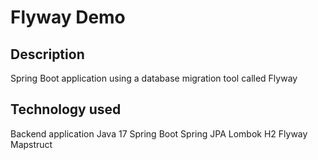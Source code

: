 # Flyway Demo

## Description
Spring Boot application using a database migration tool called Flyway

## Technology used
Backend application
Java 17
Spring Boot
Spring JPA
Lombok
H2
Flyway
Mapstruct
